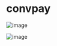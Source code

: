 # convpay

![image](https://user-images.githubusercontent.com/76129297/232070480-296474ac-4c0c-410e-92b4-2569f6d34291.png)

![image](https://user-images.githubusercontent.com/76129297/232073347-4b5f8212-4636-4433-8dec-d9de13c75de3.png)
